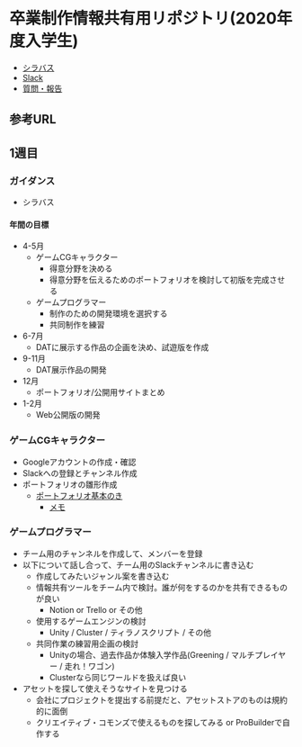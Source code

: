# 卒業制作情報共有用リポジトリ(2020年度入学生)
- [シラバス](https://drive.google.com/file/d/12V9ya-LBxBu0jzWFV4fUjEHzhmQhkqoU/view?usp=sharing)
- [Slack](https://datgm20.slack.com)
- [質問・報告](https://meet.google.com/dyf-fsns-kou)

## 参考URL


## 1週目
### ガイダンス
- シラバス

#### 年間の目標
- 4-5月
  - ゲームCGキャラクター
    - 得意分野を決める
    - 得意分野を伝えるためのポートフォリオを検討して初版を完成させる
  - ゲームプログラマー
    - 制作のための開発環境を選択する
    - 共同制作を練習
- 6-7月
  - DATに展示する作品の企画を決め、試遊版を作成
- 9-11月
  - DAT展示作品の開発
- 12月
  - ポートフォリオ/公開用サイトまとめ
- 1-2月
  - Web公開版の開発

### ゲームCGキャラクター
- Googleアカウントの作成・確認
- Slackへの登録とチャンネル作成
- ポートフォリオの雛形作成
  - [ポートフォリオ基本のき](https://cgworld.jp/special/entrylive-online/vol1/channel/104/)
    - [メモ](https://docs.google.com/document/d/10oJlWgdlyhmemeEHsd87exYVEapaZo3ePxTKDKSICBc/edit#heading=h.x99ni9c7aut)

### ゲームプログラマー
- チーム用のチャンネルを作成して、メンバーを登録
- 以下について話し合って、チーム用のSlackチャンネルに書き込む
  - 作成してみたいジャンル案を書き込む
  - 情報共有ツールをチーム内で検討。誰が何をするのかを共有できるものが良い
    - Notion or Trello or その他
  - 使用するゲームエンジンの検討
    - Unity / Cluster / ティラノスクリプト / その他
  - 共同作業の練習用企画の検討
    - Unityの場合、過去作品か体験入学作品(Greening / マルチプレイヤー / 走れ！ワゴン)
    - Clusterなら同じワールドを扱えば良い
- アセットを探して使えそうなサイトを見つける
  - 会社にプロジェクトを提出する前提だと、アセットストアのものは規約的に面倒
  - クリエイティブ・コモンズで使えるものを探してみる or ProBuilderで自作する
  

